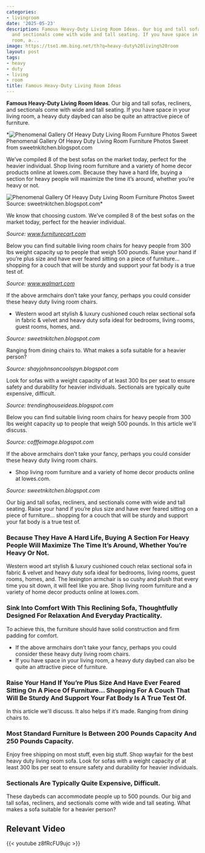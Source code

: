 ```yaml
---
categories:
- livingroom
date: '2025-05-23'
description: Famous Heavy-Duty Living Room Ideas. Our big and tall sofas, recliners,
  and sectionals come with wide and tall seating. If you have space in your living
  room, a...
image: https://tse1.mm.bing.net/th?q=heavy-duty%20living%20room
layout: post
tags:
- heavy
- duty
- living
- room
title: Famous Heavy-Duty Living Room Ideas
---
```


**Famous Heavy-Duty Living Room Ideas**. Our big and tall sofas, recliners, and sectionals come with wide and tall seating. If you have space in your living room, a heavy duty daybed can also be quite an attractive piece of furniture.

*![Phenomenal Gallery Of Heavy Duty Living Room Furniture Photos Sweet](https://i2.wp.com/i5.walmartimages.com/asr/d5d1e650-ae4f-4c7c-bda1-e4eca891ae21.9eb7fe4840fc871e2ed6ded2ace25684.jpeg)Phenomenal Gallery Of Heavy Duty Living Room Furniture Photos Sweet from sweetnkitchen.blogspot.com

We’ve compiled 8 of the best sofas on the market today, perfect for the heavier individual. Shop living room furniture and a variety of home decor products online at lowes.com. Because they have a hard life, buying a section for heavy people will maximize the time it’s around, whether you’re heavy or not.

![Phenomenal Gallery Of Heavy Duty Living Room Furniture Photos Sweet](https://i.pinimg.com/736x/e9/45/3f/e9453f83564794df3e7d8d8acbe2ccab.jpg)Source: sweetnkitchen.blogspot.com*

We know that choosing custom. We’ve compiled 8 of the best sofas on the market today, perfect for the heavier individual.

*Source: www.furniturecart.com*

Below you can find suitable living room chairs for heavy people from 300 lbs weight capacity up to people that weigh 500 pounds. Raise your hand if you’re plus size and have ever feared sitting on a piece of furniture… shopping for a couch that will be sturdy and support your fat body is a true test of.

*Source: www.walmart.com*

If the above armchairs don’t take your fancy, perhaps you could consider these heavy duty living room chairs.

- Western wood art stylish & luxury cushioned couch relax sectional sofa in fabric & velvet and heavy duty sofa ideal for bedrooms, living rooms, guest rooms, homes, and.

*Source: sweetnkitchen.blogspot.com*

Ranging from dining chairs to. What makes a sofa suitable for a heavier person?

*Source: shayjohnsoncoolspyn.blogspot.com*

Look for sofas with a weight capacity of at least 300 lbs per seat to ensure safety and durability for heavier individuals. Sectionals are typically quite expensive, difficult.

*Source: trendinghouseideas.blogspot.com*

Below you can find suitable living room chairs for heavy people from 300 lbs weight capacity up to people that weigh 500 pounds. In this article we'll discuss.

*Source: cofffeimage.blogspot.com*

If the above armchairs don’t take your fancy, perhaps you could consider these heavy duty living room chairs.

- Shop living room furniture and a variety of home decor products online at lowes.com.

*Source: sweetnkitchen.blogspot.com*

Our big and tall sofas, recliners, and sectionals come with wide and tall seating. Raise your hand if you’re plus size and have ever feared sitting on a piece of furniture… shopping for a couch that will be sturdy and support your fat body is a true test of.

### Because They Have A Hard Life, Buying A Section For Heavy People Will Maximize The Time It’s Around, Whether You’re Heavy Or Not.

Western wood art stylish & luxury cushioned couch relax sectional sofa in fabric & velvet and heavy duty sofa ideal for bedrooms, living rooms, guest rooms, homes, and. The lexington armchair is so cushy and plush that every time you sit down, it will feel like you are. Shop living room furniture and a variety of home decor products online at lowes.com.

### Sink Into Comfort With This Reclining Sofa, Thoughtfully Designed For Relaxation And Everyday Practicality.

To achieve this, the furniture should have solid construction and firm padding for comfort.

- If the above armchairs don’t take your fancy, perhaps you could consider these heavy duty living room chairs.
- If you have space in your living room, a heavy duty daybed can also be quite an attractive piece of furniture.

### Raise Your Hand If You’re Plus Size And Have Ever Feared Sitting On A Piece Of Furniture… Shopping For A Couch That Will Be Sturdy And Support Your Fat Body Is A True Test Of.

In this article we'll discuss. It also helps if it’s made. Ranging from dining chairs to.

### Most Standard Furniture Is Between 200 Pounds Capacity And 250 Pounds Capacity.

Enjoy free shipping on most stuff, even big stuff. Shop wayfair for the best heavy duty living room sofa. Look for sofas with a weight capacity of at least 300 lbs per seat to ensure safety and durability for heavier individuals.

### Sectionals Are Typically Quite Expensive, Difficult.

These daybeds can accommodate people up to 500 pounds. Our big and tall sofas, recliners, and sectionals come with wide and tall seating. What makes a sofa suitable for a heavier person?

## Relevant Video

{{< youtube z8fRcFU9ujc >}}